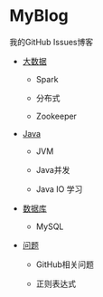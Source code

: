# MyBlog
我的GitHub Issues博客

- [大数据](https://github.com/HeCCXX/MyBlog/projects/2)

  - Spark
  
  - 分布式
  
  - Zookeeper

- [Java](https://github.com/HeCCXX/MyBlog/projects/1)

  - JVM
  
  - Java并发
  
  - Java IO 学习
  
- [数据库](https://github.com/HeCCXX/MyBlog/projects/4)
  
  - MySQL
  
- [问题](https://github.com/HeCCXX/MyBlog/projects/3)

  - GitHub相关问题
  
  - 正则表达式
 


